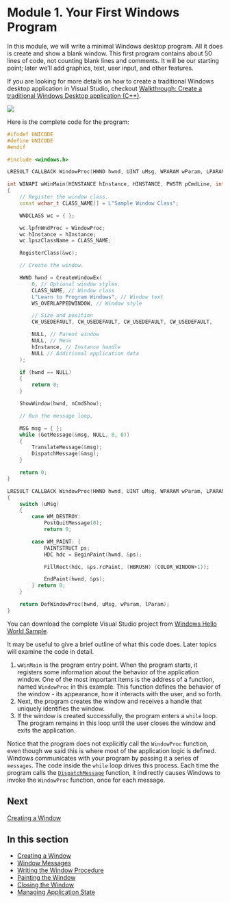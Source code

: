 <!-- https://docs.microsoft.com/en-us/windows/win32/learnwin32/your-first-windows-program -->
# Module 1. Your First Windows Program

In this module, we will write a minimal Windows desktop program. All it does is create and show a blank window. This first program contains about 50 lines of code, not counting blank lines and comments. It will be our starting point; later we'll add graphics, text, user input, and other features.

If you are looking for more details on how to create a traditional Windows desktop application in Visual Studio, checkout [Walkthrough: Create a traditional Windows Desktop application (C++)](https://docs.microsoft.com/en-us/cpp/windows/walkthrough-creating-windows-desktop-applications-cpp).

![](https://docs.microsoft.com/en-us/windows/win32/learnwin32/images/window01.png)

Here is the complete code for the program:

```cpp
#ifndef UNICODE
#define UNICODE
#endif

#include <windows.h>

LRESULT CALLBACK WindowProc(HWND hwnd, UINT uMsg, WPARAM wParam, LPARAM lParam);

int WINAPI wWinMain(HINSTANCE hInstance, HINSTANCE, PWSTR pCmdLine, int nCmdShow)
{
    // Register the window class.
    const wchar_t CLASS_NAME[] = L"Sample Window Class";

    WNDCLASS wc = { };

    wc.lpfnWndProc = WindowProc;
    wc.hInstance = hInstance;
    wc.lpszClassName = CLASS_NAME;

    RegisterClass(&wc);

    // Create the window.

    HWND hwnd = CreateWindowEx(
        0, // Optional window styles.
        CLASS_NAME, // Window class
        L"Learn to Program Windows", // Window text
        WS_OVERLAPPEDWINDOW, // Window style

        // Size and position
        CW_USEDEFAULT, CW_USEDEFAULT, CW_USEDEFAULT, CW_USEDEFAULT,

        NULL, // Parent window
        NULL, // Menu
        hInstance, // Instance handle
        NULL // Additional application data
    );

    if (hwnd == NULL)
    {
        return 0;
    }

    ShowWindow(hwnd, nCmdShow);

    // Run the message loop.

    MSG msg = { };
    while (GetMessage(&msg, NULL, 0, 0))
    {
        TranslateMessage(&msg);
        DispatchMessage(&msg);
    }

    return 0;
}

LRESULT CALLBACK WindowProc(HWND hwnd, UINT uMsg, WPARAM wParam, LPARAM lParam)
{
    switch (uMsg)
    {
        case WM_DESTROY:
            PostQuitMessage(0);
            return 0;

        case WM_PAINT: {
            PAINTSTRUCT ps;
            HDC hdc = BeginPaint(hwnd, &ps);

            FillRect(hdc, &ps.rcPaint, (HBRUSH) (COLOR_WINDOW+1));

            EndPaint(hwnd, &ps);
        } return 0;
    }

    return DefWindowProc(hwnd, uMsg, wParam, lParam);
}
```

You can download the complete Visual Studio project from [Windows Hello World Sample](https://docs.microsoft.com/en-us/windows/win32/learnwin32/windows-hello-world-sample).

It may be useful to give a brief outline of what this code does. Later topics will examine the code in detail.

1. `wWinMain` is the program entry point. When the program starts, it registers some information about the behavior of the application window. One of the most important items is the address of a function, named `WindowProc` in this example. This function defines the behavior of the window - its appearance, how it interacts with the user, and so forth.
2. Next, the program creates the window and receives a handle that uniquely identifies the window.
3. If the window is created successfully, the program enters a `while` loop. The program remains in this loop until the user closes the window and exits the application.

Notice that the program does not explicitly call the `WindowProc` function, even though we said this is where most of the application logic is defined. Windows communicates with your program by passing it a series of `messages`. The code inside the `while` loop drives this process. Each time the program calls the [`DispatchMessage`](https://docs.microsoft.com/en-us/windows/win32/api/winuser/nf-winuser-dispatchmessage) function, it indirectly causes Windows to invoke the `WindowProc` function, once for each message.

## Next

[Creating a Window](./create-a-window.md)

## In this section

- [Creating a Window](./create-a-window.md)
- [Window Messages](./window-messages.md)
- [Writing the Window Procedure](./writing-the-window-procedure.md)
- [Painting the Window](./painting-the-window.md)
- [Closing the Window](./closing-the-window.md)
- [Managing Application State](./managing-application-state.md)
